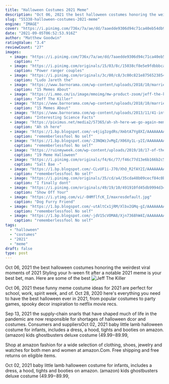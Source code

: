 ```yaml
---
title: "Halloween Costumes 2021 Meme"
description: "Oct 06, 2021 the best halloween costumes honoring the weirdest viral moments of 2021  Styling your h-ween fit after a notable 2021 meme is your best bet, man. Here are some of the best"
slug: "55338-halloween-costumes-2021-meme"
engine: "IMAGE"
cover: "https://i.pinimg.com/736x/7a/ae/dd/7aaedde9306d94c71ca40eb54db94397.jpg"
date: "2021-09-05T06:52:53.916Z"
author: "Matthew Goodwin"
ratingValue: "3.4"
reviewCount: "27"
images:
  - image: "https://i.pinimg.com/736x/7a/ae/dd/7aaedde9306d94c71ca40eb54db94397.jpg"
    caption: ""
  - image: "https://i.pinimg.com/originals/15/03/8c/15038cf8e5e9fdbbbca937b8baf5a4ed.jpg"
    caption: "Power ranger couples"
  - image: "https://i.pinimg.com/originals/3c/00/c8/3c00c821e87565238540a7006b0a3cf3.jpg"
    caption: "Ludo Jareth the"
  - image: "https://www.barnorama.com/wp-content/uploads/2018/10/married_life_meme_09.jpg"
    caption: "15 Memes About"
  - image: "https://i.mmo.cm/is/image/mmoimg/mw-product-zoom/jeff-the-killer-mask--mw-134960-1.jpg"
    caption: "Jeff The Killer"
  - image: "https://www.barnorama.com/wp-content/uploads/2018/10/married_life_meme_10.jpg"
    caption: "15 Memes About"
  - image: "https://www.barnorama.com/wp-content/uploads/2013/11/41-interesting_facts_about_science.jpg"
    caption: "Interesting Science Facts"
  - image: "https://piximus.net/media2/57365/ah-sh-here-we-go-again-meme-5.jpg"
    caption: "Ah sh here"
  - image: "https://1.bp.blogspot.com/-v4jig3zgdRs/XmbtA7Yg8XI/AAAAAAAAekw/3Oyz_XcadBwQXWKLn9u3y9grV7WJAjf9gCLcBGAsYHQ/s1600/Untitled1355.png"
    caption: "rememberlessfool No self"
  - image: "https://1.bp.blogspot.com/-23NQWzJvMgI/X06Xy1L-y2I/AAAAAAAAfqo/Z28p642BFbwKuaHzd1OFXvy_lR9_IZ6aQCLcBGAsYHQ/s1600/Untitled1966.png"
    caption: "rememberlessfool No self"
  - image: "https://ruinmyweek.com/wp-content/uploads/2019/10/17-of-the-best-meme-halloween-costumes-of-2019-3.jpg"
    caption: "19 Meme Halloween"
  - image: "https://i.pinimg.com/originals/f4/6c/77/f46c77d13e6b166b2c5041d4ac73de17.jpg"
    caption: "Salt Bae -"
  - image: "https://1.bp.blogspot.com/-CLvUF1i-J70/XhO_R2fAY2I/AAAAAAAAb70/NmC1RBDBNt8hvIPVaXS75860NR0thoKrwCLcBGAsYHQ/w1200-h630-p-k-no-nu/Untitled128.png"
    caption: "rememberlessfool No self"
  - image: "https://i.pinimg.com/originals/35/cd/a4/35cda48b09cecf84c0b6fafdc8067ae5.jpg"
    caption: "I finally dont"
  - image: "https://i.pinimg.com/originals/49/19/10/491910fd45db9994d345093e077916c2.jpg"
    caption: "Show Off Your"
  - image: "https://i.ytimg.com/vi/-0HMflfcK_I/maxresdefault.jpg"
    caption: "Dog Furry Friend"
  - image: "https://1.bp.blogspot.com/-utAltCx1jRM/Xlbv2GMq-gI/AAAAAAAAd7s/7Eo2T3OlSSE_RqHDHCgaAm-ImwxHruB_QCLcBGAsYHQ/s1600/Untitled980.png"
    caption: "rememberlessfool No self"
  - image: "https://1.bp.blogspot.com/-jdV15cVOMA8/Xjn7368hW4I/AAAAAAAAcUo/bnAVnoM4CtI93Qo84m4RZW-dL2GlHwrlACLcBGAsYHQ/s1600/Untitled290.png"
    caption: "rememberlessfool No self"
tags:
  - "halloween"
  - "costumes"
  - "2021"
  - "meme"
draft: false
type: post
---
```


Oct 06, 2021 the best halloween costumes honoring the weirdest viral moments of 2021  Styling your h-ween fit after a notable 2021 meme is your best bet, man. Here are some of the best
![Jeff The Killer](https://i.mmo.cm/is/image/mmoimg/mw-product-zoom/jeff-the-killer-mask--mw-134960-1.jpg "Jeff The Killer")

Oct 06, 2021 these funny meme costume ideas for 2021 are perfect for school, work, spirit week, and of. Oct 28, 2020 here&#39;s everything you need to have the best halloween ever in 2021, from popular costumes to party games, spooky decor inspiration to netflix movie recs.
<!--inArticleAds-->

<!--galleryOne-->

Sep 13, 2021 the supply-chain snarls that have shaped much of life in the pandemic are now responsible for shortages of halloween dcor and costumes. Consumers and suppliersOct 02, 2021 baby little lamb halloween costume for infants, includes a dress, a hood, tights and booties on amazon. (amazon) kids ghostbusters deluxe costume ($49.99-$89.99,
<!--inArticleAds-->

<!--galleryTwo-->

Shop at amazon fashion for a wide selection of clothing, shoes, jewelry and watches for both men and women at amazon.Com. Free shipping and free returns on eligible items.
<!--galleryThree-->

Oct 02, 2021 baby little lamb halloween costume for infants, includes a dress, a hood, tights and booties on amazon. (amazon) kids ghostbusters deluxe costume ($49.99-$89.99,
